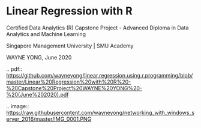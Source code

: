 # Linear Regression with R
Certified Data Analytics (R) Capstone Project - Advanced Diploma in Data Analytics and Machine Learning

Singapore Management University | SMU Academy

WAYNE YONG, June 2020

.. pdf:: https://github.com/wayneyong/linear.regression.using.r.programming/blob/master/Linear%20Regression%20with%20R%20-%20Capstone%20Project%20WAYNE%20YONG%20-%20(June%202020).pdf

.. image:: https://raw.githubusercontent.com/wayneyong/networking_with_windows_server_2016/master/IMG_0001.PNG
